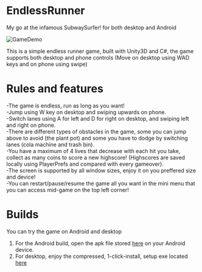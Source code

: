 # EndlessRunner
 My go at the infamous SubwaySurfer! for both desktop and Android
 
![GameDemo](https://i.gyazo.com/a2f84813872280ddd7749487bc7426e0.gif)

This is a simple endless runner game, built with Unity3D and C#, the game supports both desktop and phone controls (Move on desktop using WAD keys and on phone using swipe)

# Rules and features

-The game is endless, run as long as you want!  
-Jump using W key on desktop and swiping upwards on phone.  
-Switch lanes using A for left and D for right on desktop, and swiping left and right on phone.  
-There are different types of obstacles in the game, some you can jump above to avoid (the plant pot) and some you have to dodge by switching lanes (cola machine and trash bin).  
-You have a maximum of 4 lives that decrease with each hit you take, collect as many coins to score a new highscore! (Highscores are saved locally using PlayerPrefs and compared with every gameover).  
-The screen is supported by all window sizes, enjoy it on you preffered size and device!  
-You can restart/pause/resume the game all you want in the mini menu that you can access mid-game on the top left corner!  

# Builds

You can try the game on Android and desktop
1. For the Android build, open the apk file stored [here](Builds/Android) on your Android device.
2. For desktop, enjoy the compressed, 1-click-install, setup exe located [here](Builds/Desktop(.exe))
